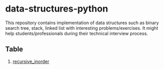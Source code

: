 # data-structures-python

This repository contains implementation of data structures such as binary search tree, stack, linked list with interesting problems/exercises. It might help students/professionals during their technical interview process.

## Table


1. [recursive_inorder](https://github.com/visajkapadia/data-structures-python/blob/master/BinarySearchTree/recursive_inorder_traverse.py)
